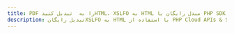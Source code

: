---title: PDF را به  تبدیل کنیدHTML، XSLFO به HTML مبدل رایگان یا PHP SDKdescription: تبدیل رایگانXSLFO به HTML با استفاده از PHP Cloud APIs & SDK همچنین اسناد PDF را در Cloud ایجاد، ویرایش و رندر کنید.---